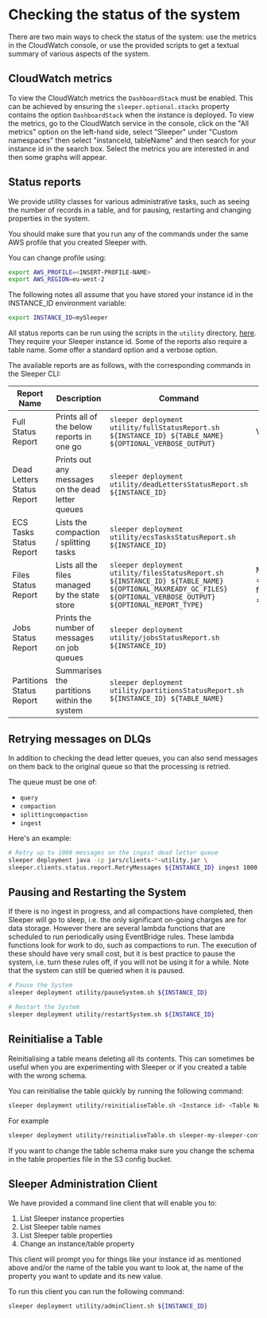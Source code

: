 Checking the status of the system
=================================

There are two main ways to check the status of the system: use the metrics in the CloudWatch console,
or use the provided scripts to get a textual summary of various aspects of the system.

## CloudWatch metrics

To view the CloudWatch metrics the `DashboardStack` must be enabled. This can be achieved by ensuring
the `sleeper.optional.stacks` property contains the option `DashboardStack` when the instance is deployed.
To view the metrics, go to the CloudWatch service in the console, click on the "All metrics" option on the
left-hand side, select "Sleeper" under "Custom namespaces" then select "instanceId, tableName" and then
search for your instance id in the search box. Select the metrics you are interested in and then some
graphs will appear.

## Status reports

We provide utility classes for various administrative tasks, such as seeing the
number of records in a table, and for pausing, restarting and changing properties
in the system.

You should make sure that you run any of the commands
under the same AWS profile that you created Sleeper with.

You can change profile using:

```bash
export AWS_PROFILE=<INSERT-PROFILE-NAME>
export AWS_REGION=eu-west-2
```

The following notes all assume that you have stored your instance id
in the INSTANCE_ID environment variable:

```bash
export INSTANCE_ID=mySleeper
```

All status reports can be run using the scripts in the `utility` directory, [here](../scripts/utility). They require
your Sleeper instance id. Some of the reports also require a table name. Some offer a standard option and a verbose
option.

The available reports are as follows, with the corresponding commands in the Sleeper CLI:

| Report Name                | Description                                       | Command                                                                                                                                                             | Defaults                                                           |
|----------------------------|---------------------------------------------------|---------------------------------------------------------------------------------------------------------------------------------------------------------------------|--------------------------------------------------------------------|
| Full Status Report         | Prints all of the below reports in one go         | ```sleeper deployment utility/fullStatusReport.sh ${INSTANCE_ID} ${TABLE_NAME} ${OPTIONAL_VERBOSE_OUTPUT}```                                                        | VERBOSE = false                                                    |
| Dead Letters Status Report | Prints out any messages on the dead letter queues | ```sleeper deployment utility/deadLettersStatusReport.sh ${INSTANCE_ID}```                                                                                          |                                                                    |
| ECS Tasks Status Report    | Lists the compaction / splitting tasks            | ```sleeper deployment utility/ecsTasksStatusReport.sh ${INSTANCE_ID}```                                                                                             |                                                                    |
| Files Status Report        | Lists all the files managed by the state store    | ```sleeper deployment utility/filesStatusReport.sh ${INSTANCE_ID} ${TABLE_NAME} ${OPTIONAL_MAXREADY_GC_FILES} ${OPTIONAL_VERBOSE_OUTPUT} ${OPTIONAL_REPORT_TYPE}``` | MAXREADY_GC_FILES = 1000, VERBOSE = false , REPORT_TYPE = standard |
| Jobs Status Report         | Prints the number of messages on job queues       | ```sleeper deployment utility/jobsStatusReport.sh ${INSTANCE_ID}```                                                                                                 |                                                                    |
| Partitions Status Report   | Summarises the partitions within the system       | ```sleeper deployment utility/partitionsStatusReport.sh ${INSTANCE_ID} ${TABLE_NAME}```                                                                             |                                                                    |

## Retrying messages on DLQs

In addition to checking the dead letter queues, you can also send messages on them
back to the original queue so that the processing is retried.

The queue must be one of:

* `query`
* `compaction`
* `splittingcompaction`
* `ingest`

Here's an example:

```bash
# Retry up to 1000 messages on the ingest dead letter queue
sleeper deployment java -cp jars/clients-*-utility.jar \
sleeper.clients.status.report.RetryMessages ${INSTANCE_ID} ingest 1000
```

## Pausing and Restarting the System

If there is no ingest in progress, and all compactions have completed, then Sleeper
will go to sleep, i.e. the only significant on-going charges are for data storage.
However there are several lambda functions that are scheduled to run periodically
using EventBridge rules. These lambda functions look for work to do, such as compactions
to run. The execution of these should have very small cost, but it is best practice
to pause the system, i.e. turn these rules off, if you will not be using it for a
while. Note that the system can still be queried when it is paused.

```bash
# Pause the System
sleeper deployment utility/pauseSystem.sh ${INSTANCE_ID}

# Restart the System
sleeper deployment utility/restartSystem.sh ${INSTANCE_ID}
```

## Reinitialise a Table

Reinitialising a table means deleting all its contents. This can sometimes be useful when you are experimenting
with Sleeper or if you created a table with the wrong schema.

You can reinitialise the table quickly by running the following command:

```bash
sleeper deployment utility/reinitialiseTable.sh <Instance id> <Table Name> <OPTIONAL_delete_partitions_true_or_false> <OPTIONAL_split_points_file_location> <optional_split_points_file_base64_encoded_true_or_false>
```

For example

```bash
sleeper deployment utility/reinitialiseTable.sh sleeper-my-sleeper-config my-sleeper-table true /tmp/split-points.txt false
```

If you want to change the table schema make sure you change the schema in the table properties file in the S3
config bucket.

## Sleeper Administration Client

We have provided a command line client that will enable you to:

1) List Sleeper instance properties
2) List Sleeper table names
3) List Sleeper table properties
4) Change an instance/table property

This client will prompt you for things like your instance id as mentioned above and/or
the name of the table you want to look at, the name of the property you want to update and its new value.

To run this client you can run the following command:

```bash
sleeper deployment utility/adminClient.sh ${INSTANCE_ID}
```
